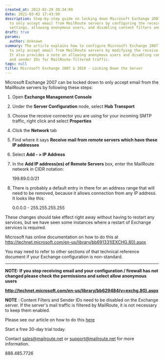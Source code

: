 ```yaml
---
created_at: 2013-01-29 20:34:09
date: 2021-03-02 17:43:50
description: Step-by-step guide on locking down Microsoft Exchange 2007 & 2010 servers
  to only accept email from MailRoute servers by configuring the receive connector
  settings, allowing anonymous users, and disabling content filters and sender IDs.
draft: true
params:
  author: Unknown
summary: The article explains how to configure Microsoft Exchange 2007 and 2010 servers
  to only accept email from MailRoute servers by modifying the receive connector settings.
  It also provides a note on allowing anonymous users and disabling content filters
  and sender IDs for MailRoute-filtered traffic.
tags: null
title: Microsoft Exchange 2007 & 2010 - Locking Down the Server
---
```



Microsoft Exchange 2007 can be locked down to only accept email from the
MailRoute servers by following these steps:

  1. Open **Exchange Management Console**
  2. Under the **Server Configuration** node, select **Hub Transport**
  3. Choose the receive connector you are using for your incoming SMTP traffic, right click and select **Properties**
  4. Click the **Network** tab
  5. Find where it says **Receive mail from remote servers which have these IP addresses**
  6. Select **Add - > IP Address**
  7. In the **Add IP address(es) of Remote Servers** box, enter the MailRoute network in CIDR notation:
    
        199.89.0.0/21
    

  8. There is probably a default entry in there for an address range that will need to be removed, because it allows connection from any IP address. It looks like this:
    
        0.0.0.0 - 255.255.255.255
    

These changes should take effect right away without having to restart any
services, but we have seen some instances where a restart of Exchange services
is required.

Microsoft has online documentation on how to do this at
http://technet.microsoft.com/en-us/library/bb691331(EXCHG.80).aspx

You may need to refer to other sections of that technical reference document
if your Exchange configuration is non-standard.

___________

**NOTE: If you stop receiving email and your configuration / firewall has not
changed please check the permissions and select allow anonymous users**

**<http://technet.microsoft.com/en-us/library/bb629484(v=exchg.80).aspx>**

**NOTE** : Content Filters and Sender IDs need to be disabled on the Exchange
server. If the server's mail traffic is filtered by MailRoute, it is not
necessary to keep them enabled.

Please see our article on how to do this
[here](https://support.mailroute.net/hc/en-us/articles/225721448)

Start a free 30-day trial today.

Contact [sales@mailroute.net](mailto:sales@mailroute.net) or
[support@mailroute.net](mailto:support@mailroute.net) for more information.

888.485.7726

